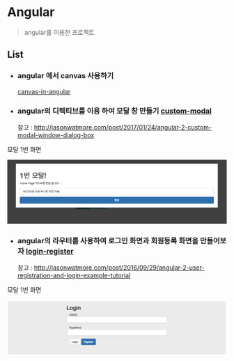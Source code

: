 # Angular

> angular를 이용한 프로젝트 


## List

- ### angular 에서 canvas 사용하기

  [canvas-in-angular][]

[canvas-in-angular]: https://github.com/minw1540/TIL/blob/master/Angular/canvas-in-angular.md


- ### angular의 디렉티브를 이용 하여 모달 창 만들기 [custom-modal][]

	참고 : http://jasonwatmore.com/post/2017/01/24/angular-2-custom-modal-window-dialog-box

[custom-modal]: https://github.com/minw1540/TIL/blob/master/Angular/custom-modal

 모달 1번 화면 

 ![Alt text](./custom-modal/img/modal1.png)
 

- ### angular의 라우터를 사용하여 로그인 화면과 회원등록 화면을 만들어보자 [login-register][]

	참고 : http://jasonwatmore.com/post/2016/09/29/angular-2-user-registration-and-login-example-tutorial

[login-register]: https://github.com/minw1540/TIL/blob/master/Angular/login-register

 모달 1번 화면 

 ![Alt text](./login-register/img/login.png)



